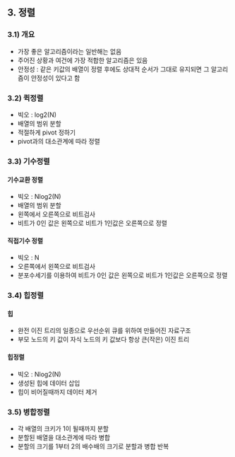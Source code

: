 ## 3. 정렬
### 3.1) 개요
- 가장 좋은 알고리즘이라는 일반해는 없음
- 주어진 상황과 여건에 가장 적합한 알고리즘은 있음
- 안정성 : 같은 키값의 배열이 정렬 후에도 상대적 순서가 그대로 유지되면 그 알고리즘이 안정성이 있다고 함
### 3.2) 퀵정렬
- 빅오 : log2(N)
- 배열의 범위 분할
- 적절하게 pivot 정하기
- pivot과의 대소관계에 따라 정렬
### 3.3) 기수정렬
#### 기수교환 정렬
- 빅오 : Nlog2(N)
- 배열의 범위 분할
- 왼쪽에서 오른쪽으로 비트검사
- 비트가 0인 값은 왼쪽으로 비트가 1인값은 오른쪽으로 정렬
#### 직접기수 정렬
- 빅오 : N
- 오른쪽에서 왼쪽으로 비트검사
- 분포수세기를 이용하여 비트가 0인 값은 왼쪽으로 비트가 1인값은 오른쪽으로 정렬
### 3.4) 힙정렬
#### 힙
- 완전 이진 트리의 일종으로 우선순위 큐를 위하여 만들어진 자료구조
- 부모 노드의 키 값이 자식 노드의 키 값보다 항상 큰(작은) 이진 트리
#### 힙정렬
- 빅오 : Nlog2(N)
- 생성된 힙에 데이터 삽입
- 힙이 비어질때까지 데이터 제거
### 3.5) 병합정렬
- 각 배열의 크키가 1이 될때까지 분할
- 분할된 배열을 대소관계에 따라 병합
- 분할의 크기를 1부터 2의 배수배의 크기로 분할과 병합 반복